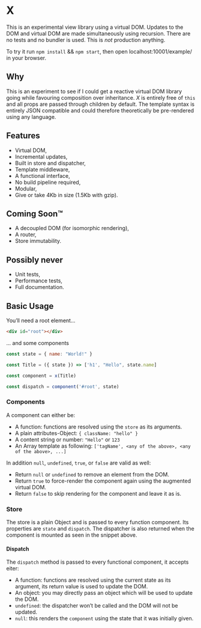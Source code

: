 # X

This is an experimental view library using a virtual DOM. Updates to the DOM and virtual DOM are made simultaneously using recursion. There are no tests and no bundler is used. This is *not* production anything.

To try it run `npm install` && `npm start`, then open localhost:10001/example/ in your browser.

## Why
This is an experiment to see if I could get a reactive virtual DOM library going while favouring composition over inheritance. *X* is entirely free of `this` and all props are passed through children by default. The template syntax is entirely JSON compatible and could therefore theoretically be pre-rendered using any language.

## Features
- Virtual DOM,
- Incremental updates,
- Built in store and dispatcher,
- Template middleware,
- A functional interface,
- No build pipeline required,
- Modular,
- Give or take 4Kb in size (1.5Kb with gzip).

## Coming Soon™
- A decoupled DOM (for isomorphic rendering),
- A router,
- Store immutability.

## Possibly never
- Unit tests,
- Performance tests,
- Full documentation.

## Basic Usage

You’ll need a root element...
```html
<div id="root"></div>
```
... and some components
```javascript
const state = { name: "World!" }

const Title = ({ state }) => ['h1', "Hello", state.name]

const component = x(Title)

const dispatch = component('#root', state)
```

### Components
A component can either be:
- A function: functions are resolved using the `store` as its arguments.
- A plain attributes-Object: `{ className: "hello" }`
- A content string or number: `"Hello"` or `123`
- An Array template as following: `['tagName', <any of the above>, <any of the above>, ...]`

In addition `null`, `undefined`, `true`, or `false` are valid as well:
- Return `null` or `undefined` to remove an element from the DOM.
- Return `true` to force-render the component again using the augmented virtual DOM.
- Return `false` to skip rendering for the component and leave it as is.

### Store
The store is a plain Object and is passed to every function component. Its properties are `state` and `dispatch`. The dispatcher is also returned when the component is mounted as seen in the snippet above.

#### Dispatch
The `dispatch` method is passed to every functional component, it accepts eiter:
- A function: functions are resolved using the current state as its argument, its return value is used to update the DOM.
- An object: you may directly pass an object which will be used to update the DOM.
- `undefined`: the dispatcher won’t be called and the DOM will not be updated.
- `null`: this renders the `component` using the state that it was initially given.